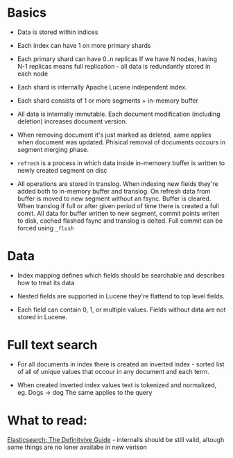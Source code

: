 # Basics

* Data is stored within indices

* Each index can have 1 on more primary shards

* Each primary shard can have 0..n replicas
  If we have N nodes, having N-1 replicas means full replication - all data is redundantly stored in each node

* Each shard is internally Apache Lucene independent index. 

* Each shard consists of 1 or more segments + in-memory buffer

* All data is internally immutable. 
  Each document modification (including deletion) increases document version. 
  
* When removing document it's just marked as deleted, same applies when document was updated. 
  Phisical removal of documents occours in segment merging phase. 

* `refresh` is a process in which data inside in-memoery buffer is written to newly created segment on disc

* All operations are stored in translog. When indexing new fields they're added both to in-memory buffer and    translog.
On refresh data from buffer is moved to new segment without an fsync. Buffer is cleared. 
When translog if full or after given period of time there is created a full comit. All data for buffer written to new segment, commit points writen to disk, cached flashed fsync and translog is delted. 
Full commit can be forced using `_flush`

# Data

* Index mapping defines which fields should be searchable and describes how to treat its data

* Nested fields are supported in Lucene they're flattend to top level fields. 

* Each field can contain 0, 1, or multiple values. Fields without data are not stored in Lucene. 


# Full text search

* For all documents in index there is created an inverted index - sorted list of all of unique values that occour in any document and each term. 

* When created inverted index values text is tokenized and normalized, eg. Dogs -> dog
  The same applies to the query 



# What to read: 
[Elasticsearch: The Definitvive Guide](https://www.elastic.co/guide/en/elasticsearch/guide/master/index.html) - internalls should be still valid, altough some things are no loner availabe in new verison
